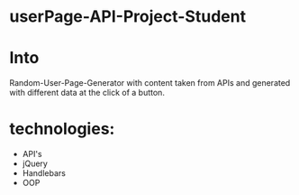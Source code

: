 # userPage-API-Project-Student

# Into
Random-User-Page-Generator with content taken from APIs and generated with different data at the click of a button.

# technologies:
- API's
- jQuery
- Handlebars
- OOP
